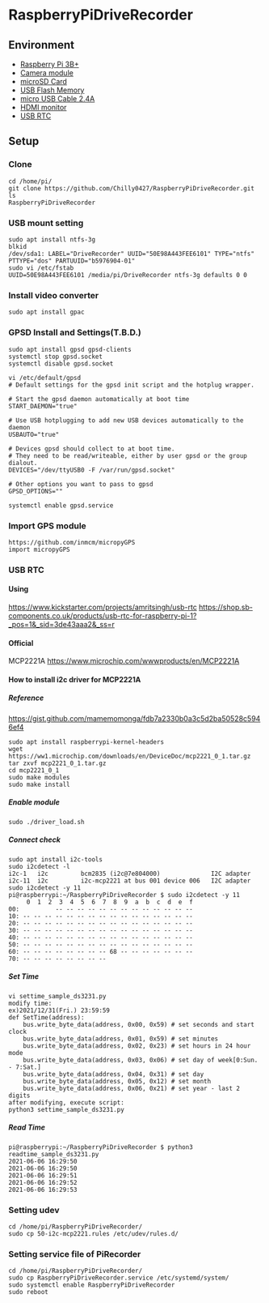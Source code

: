 # RaspberryPiDriveRecorder
## Environment
- [Raspberry Pi 3B+](https://www.amazon.co.jp/gp/product/B087WKPWNW/ref=ppx_yo_dt_b_asin_title_o07_s00?ie=UTF8&psc=1)
- [Camera module](https://www.amazon.co.jp/gp/product/B07W5GBFF8/ref=ppx_od_dt_b_asin_title_s00?ie=UTF8&psc=1)
- [microSD Card](https://www.amazon.co.jp/gp/product/B08CXF3VH9/ref=ppx_yo_dt_b_asin_title_o09_s00?ie=UTF8&psc=1)
- [USB Flash Memory](https://www.amazon.co.jp/gp/product/B07855LJ99/ref=ppx_yo_dt_b_asin_title_o08_s00?ie=UTF8&psc=1)
- [micro USB Cable 2.4A](https://www.amazon.co.jp/gp/product/B07G6X2LJ8/ref=ppx_yo_dt_b_asin_title_o05_s00?ie=UTF8&psc=1)
- [HDMI monitor](https://www.amazon.co.jp/gp/product/B01N5HW3BP/ref=ppx_yo_dt_b_asin_title_o06_s00?ie=UTF8&psc=1)
- [USB RTC](https://www.kickstarter.com/projects/amritsingh/usb-rtc)

## Setup
### Clone
```
cd /home/pi/
git clone https://github.com/Chilly0427/RaspberryPiDriveRecorder.git 
ls
RaspberryPiDriveRecorder
```

### USB mount setting
```
sudo apt install ntfs-3g
blkid
/dev/sda1: LABEL="DriveRecorder" UUID="50E98A443FEE6101" TYPE="ntfs" PTTYPE="dos" PARTUUID="b5976904-01"
sudo vi /etc/fstab
UUID=50E98A443FEE6101 /media/pi/DriveRecorder ntfs-3g defaults 0 0
```

### Install video converter
```
sudo apt install gpac
```

### GPSD Install and Settings(T.B.D.)
```
sudo apt install gpsd gpsd-clients
systemctl stop gpsd.socket
systemctl disable gpsd.socket

vi /etc/default/gpsd
# Default settings for the gpsd init script and the hotplug wrapper.

# Start the gpsd daemon automatically at boot time
START_DAEMON="true"

# Use USB hotplugging to add new USB devices automatically to the daemon
USBAUTO="true"

# Devices gpsd should collect to at boot time.
# They need to be read/writeable, either by user gpsd or the group dialout.
DEVICES="/dev/ttyUSB0 -F /var/run/gpsd.socket"

# Other options you want to pass to gpsd
GPSD_OPTIONS=""

systemctl enable gpsd.service
```

### Import GPS module
```
https://github.com/inmcm/micropyGPS
import micropyGPS
```

### USB RTC
#### Using
https://www.kickstarter.com/projects/amritsingh/usb-rtc
https://shop.sb-components.co.uk/products/usb-rtc-for-raspberry-pi-1?_pos=1&_sid=3de43aaa2&_ss=r

#### Official
MCP2221A
https://www.microchip.com/wwwproducts/en/MCP2221A

#### How to install i2c driver for MCP2221A
##### Reference
https://gist.github.com/mamemomonga/fdb7a2330b0a3c5d2ba50528c5946ef4
```
sudo apt install raspberrypi-kernel-headers
wget https://ww1.microchip.com/downloads/en/DeviceDoc/mcp2221_0_1.tar.gz
tar zxvf mcp2221_0_1.tar.gz
cd mcp2221_0_1
sudo make modules
sudo make install
```

##### Enable module
```
sudo ./driver_load.sh
```

##### Connect check
```
sudo apt install i2c-tools
sudo i2cdetect -l
i2c-1	i2c       	bcm2835 (i2c@7e804000)          	I2C adapter
i2c-11	i2c       	i2c-mcp2221 at bus 001 device 006	I2C adapter
sudo i2cdetect -y 11
pi@raspberrypi:~/RaspberryPiDriveRecorder $ sudo i2cdetect -y 11
     0  1  2  3  4  5  6  7  8  9  a  b  c  d  e  f
00:          -- -- -- -- -- -- -- -- -- -- -- -- -- 
10: -- -- -- -- -- -- -- -- -- -- -- -- -- -- -- -- 
20: -- -- -- -- -- -- -- -- -- -- -- -- -- -- -- -- 
30: -- -- -- -- -- -- -- -- -- -- -- -- -- -- -- -- 
40: -- -- -- -- -- -- -- -- -- -- -- -- -- -- -- -- 
50: -- -- -- -- -- -- -- -- -- -- -- -- -- -- -- -- 
60: -- -- -- -- -- -- -- -- 68 -- -- -- -- -- -- -- 
70: -- -- -- -- -- -- -- --                  
```

##### Set Time
```
vi settime_sample_ds3231.py
modify time:
ex)2021/12/31(Fri.) 23:59:59
def SetTime(address):
    bus.write_byte_data(address, 0x00, 0x59) # set seconds and start clock
    bus.write_byte_data(address, 0x01, 0x59) # set minutes
    bus.write_byte_data(address, 0x02, 0x23) # set hours in 24 hour mode
    bus.write_byte_data(address, 0x03, 0x06) # set day of week[0:Sun. - 7:Sat.]
    bus.write_byte_data(address, 0x04, 0x31) # set day
    bus.write_byte_data(address, 0x05, 0x12) # set month
    bus.write_byte_data(address, 0x06, 0x21) # set year - last 2 digits
after modifying, execute script:
python3 settime_sample_ds3231.py
```

##### Read Time
```
pi@raspberrypi:~/RaspberryPiDriveRecorder $ python3 readtime_sample_ds3231.py 
2021-06-06 16:29:50
2021-06-06 16:29:50
2021-06-06 16:29:51
2021-06-06 16:29:52
2021-06-06 16:29:53
```

### Setting udev
```
cd /home/pi/RaspberryPiDriveRecorder/
sudo cp 50-i2c-mcp2221.rules /etc/udev/rules.d/
```

### Setting service file of PiRecorder
```
cd /home/pi/RaspberryPiDriveRecorder/
sudo cp RaspberryPiDriveRecorder.service /etc/systemd/system/
sudo systemctl enable RaspberryPiDriveRecorder
sudo reboot
```

